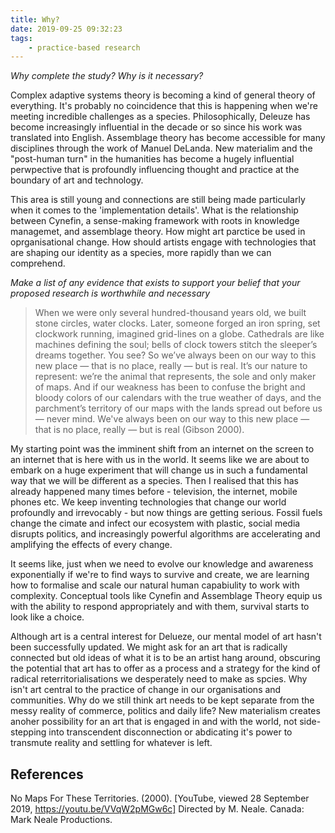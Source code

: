 ```yaml
---
title: Why?
date: 2019-09-25 09:32:23
tags:
	- practice-based research
---
```


_Why complete the study? Why is it necessary?_

Complex adaptive systems theory is becoming a kind of general theory of everything. It's probably no coincidence that this is happening when we're meeting incredible challenges as a species. Philosophically, Deleuze has become increasingly influential in the decade or so since his work was translated into English. Assemblage theory has become accessible for many disciplines through the work of Manuel DeLanda. New materialim and the "post-human turn" in the humanities has become a hugely influential perwpective that is profoundly influencing thought and practice at the boundary of art and technology.

This area is still young and connections are still being made particularly when it comes to the 'implementation details'. What is the relationship between Cynefin, a sense-making framework with roots in knowledge managemet, and assemblage theory. How might art parctice be used in oprganisational change. How should artists engage with technologies that are shaping our identity as a species, more rapidly than we can comprehend.

_Make a list of any evidence that exists to support your belief that your proposed research is worthwhile and necessary_

> When we were only several hundred-thousand years old, we built stone circles, water clocks. Later, someone forged an iron spring, set clockwork running, imagined grid-lines on a globe. Cathedrals are like machines defining the soul; bells of clock towers stitch the sleeper’s dreams together. You see? So we’ve always been on our way to this new place ― that is no place, really ― but is real. It’s our nature to represent: we’re the animal that represents, the sole and only maker of maps. And if our weakness has been to confuse the bright and bloody colors of our calendars with the true weather of days, and the parchment’s territory of our maps with the lands spread out before us ― never mind. We've always been on our way to this new place ― that is no place, really ― but is real (Gibson 2000).

My starting point was the imminent shift from an internet on the screen to an internet that is here with us in the world. It seems like we are about to embark on a huge experiment that will change us in such a fundamental way that we will be different as a species. Then I realised that this has already happened many times before - television, the internet, mobile phones etc. We keep inventing technologies that change our world profoundly and irrevocably - but now things are getting serious. Fossil fuels change the cimate and infect our ecosystem with plastic, social media disrupts politics, and increasingly powerful algorithms are accelerating and amplifying the effects of every change.

It seems like, just when we need to evolve our knowledge and awareness exponentially if we're to find ways to survive and create, we are learning how to formalise and scale our natural human capabiulity to work with complexity. Conceptual tools like Cynefin and Assemblage Theory equip us with the ability to respond appropriately and with them, survival starts to look like a choice.

Although art is a central interest for Delueze, our mental model of art hasn't been successfully updated. We might ask for an art that is radically connected but old ideas of what it is to be an artist hang around, obscuring the potential that art has to offer as a process and a strategy for the kind of radical reterritorialisations we desperately need to make as spcies. Why isn't art central to the practice of change in our organisations and communities. Why do we still think art needs to be kept separate from the messy reality of commerce, politics and daily life? New materialism creates anoher possibility for an art that is engaged in and with the world, not side-stepping into transcendent disconnection or abdicating it's power to transmute reality and settling for whatever is left.

## References

No Maps For These Territories. (2000). [YouTube, viewed 28 September 2019, https://youtu.be/VVqW2pMGw6c] Directed by M. Neale. Canada: Mark Neale Productions.
